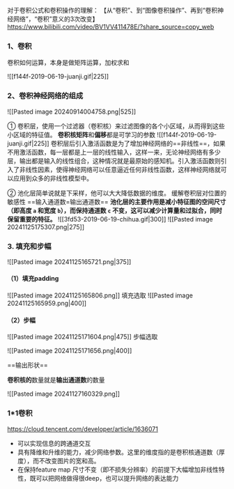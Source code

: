 对于卷积公式和卷积操作的理解：
【从“卷积”、到“图像卷积操作”、再到“卷积神经网络”，“卷积”意义的3次改变】 https://www.bilibili.com/video/BV1VV411478E/?share_source=copy_web

### 1、卷积
卷积如何运算，本身是做矩阵运算，加权求和

![[f144f-2019-06-19-juanji.gif|225]]
### 2、卷积神经网络的组成
![[Pasted image 20240914004758.png|525]]

① 卷积层，使用一个过滤器（卷积核）来过滤图像的各个小区域，从而得到这些小区域的特征值。
**卷积核矩阵**和**偏移**都是可学习的参数
![[f144f-2019-06-19-juanji.gif|225]]
卷积层后引入激活函数是为了增加神经网络的==非线性==，如果不用激活函数，每一层都是上一层的线性输入，这样一来，无论神经网络有多少层，输出都是输入的线性组合，这种情况就是最原始的感知机。引入激活函数则引入了非线性因素，使得神经网络可以任意逼近任何非线性函数，这样神经网络就可以应用到众多的非线性模型中。

② 池化层简单说就是下采样，他可以大大降低数据的维度。
缓解卷积层对位置的敏感性
==输入通道数=输出通道数==
**池化层的主要作用是减小特征图的空间尺寸（即高度 `a` 和宽度 `b`），而保持通道数 `c` 不变，这可以减少计算量和过拟合，同时保留重要的特征。**
![[3fd53-2019-06-19-chihua.gif|300]]
![[Pasted image 20241125175307.png|275]]

### 3. 填充和步幅
![[Pasted image 20241125165721.png|375]]

#### （1）填充padding
![[Pasted image 20241125165806.png]]
填充选取
![[Pasted image 20241125165959.png|400]]
#### （2）步幅
![[Pasted image 20241125171604.png|475]]
步幅选取

![[Pasted image 20241125171656.png|400]]

==输出形状==

**卷积核的**数量就是**输出通道数**的数量

![[Pasted image 20241127160329.png]]
### 1\*1卷积
https://cloud.tencent.com/developer/article/1636071
- 可以实现信息的跨通道交互
- 具有降维和升维的能力，减少网络参数。这里的维度指的是卷积核通道数（厚度），而不改变图片的宽和高。
- 在保持feature map 尺寸不变（即不损失分辨率）的前提下大幅增加非线性特性，既可以把网络做得很deep，也可以提升网络的表达能力
